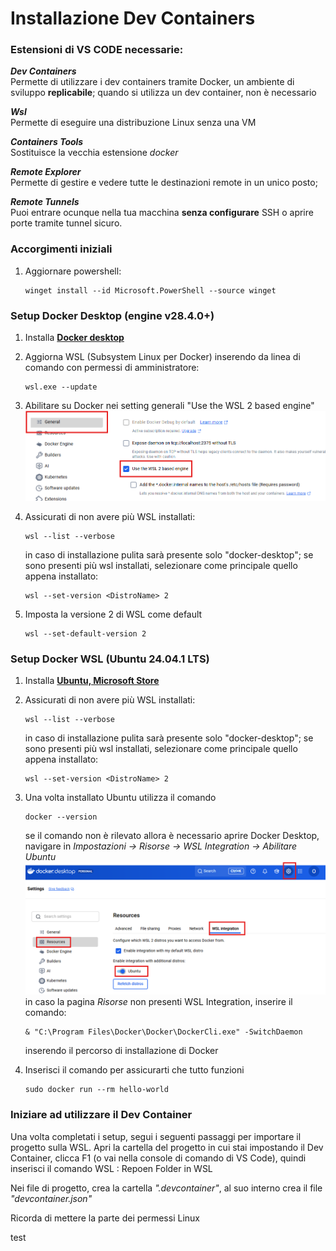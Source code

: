 # Installazione Dev Containers

### Estensioni di VS CODE necessarie:
***Dev Containers***<br>
    Permette di utilizzare i dev containers tramite Docker, un ambiente di sviluppo **replicabile**; quando si utilizza un dev container, non è necessario<br>

***Wsl***<br>
    Permette di eseguire una distribuzione Linux senza una VM<br>

***Containers Tools***<br>
    Sostituisce la vecchia estensione *docker*

***Remote Explorer***<br>
    Permette di gestire e vedere tutte le destinazioni remote in un unico posto;<br>

***Remote Tunnels***<br>
    Puoi entrare ocunque nella tua macchina **senza configurare** SSH o aprire porte tramite tunnel sicuro.  

### Accorgimenti iniziali
1. Aggiornare powershell:
    ```
    winget install --id Microsoft.PowerShell --source winget
    ```

### Setup Docker Desktop (engine v28.4.0+)
1. Installa [**Docker desktop**](https://www.docker.com/) 

2. Aggiorna WSL (Subsystem Linux per Docker) inserendo da linea di comando con permessi di amministratore:
    ```
    wsl.exe --update
    ```

3. Abilitare su Docker nei setting generali "Use the WSL 2 based engine"
    ![Abilitazione WSL2 Docker Desktop](wsl2_abilitation.png) 

4. Assicurati di non avere più WSL installati:
    ```
    wsl --list --verbose
    ```
    in caso di installazione pulita sarà presente solo "docker-desktop"; se sono presenti più wsl installati, selezionare come principale quello appena installato:

    ```
    wsl --set-version <DistroName> 2
    ```

5. Imposta la versione 2 di WSL come default
    ```
    wsl --set-default-version 2
    ```

### Setup Docker WSL (Ubuntu 24.04.1 LTS)
1. Installa [**Ubuntu, Microsoft Store**](https://apps.microsoft.com/detail/9PDXGNCFSCZV?hl=neutral&gl=IT&ocid=pdpshare)

2. Assicurati di non avere più WSL installati:
    ```
    wsl --list --verbose
    ```
    in caso di installazione pulita sarà presente solo "docker-desktop"; se sono presenti più wsl installati, selezionare come principale quello appena installato:

    ```
    wsl --set-version <DistroName> 2
    ```

3. Una volta installato Ubuntu utilizza il comando
    ```
    docker --version
    ```
    se il comando non è rilevato allora è necessario aprire Docker Desktop, navigare in *Impostazioni -> Risorse -> WSL Integration -> Abilitare Ubuntu* <br>
    ![Ubuntu Abilitation](docker_desktop_ubuntu.png)
    in caso la pagina *Risorse* non presenti WSL Integration, inserire il comando:
    ```
    & "C:\Program Files\Docker\Docker\DockerCli.exe" -SwitchDaemon
    ```
    inserendo il percorso di installazione di Docker

4. Inserisci il comando per assicurarti che tutto funzioni
    ```
    sudo docker run --rm hello-world 
    ```

### Iniziare ad utilizzare il Dev Container
Una volta completati i setup, segui i seguenti passaggi per importare il progetto sulla WSL. Apri la cartella del progetto in cui stai impostando il Dev Container, clicca F1 (o vai nella console di comando di VS Code), quindi inserisci il comando WSL : Repoen Folder in WSL

Nei file di progetto, crea la cartella *".devcontainer"*, al suo interno crea il file *"devcontainer.json"*

Ricorda di mettere la parte dei permessi Linux

test